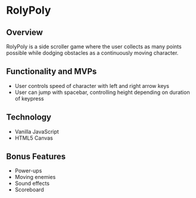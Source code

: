 # RolyPoly

## Overview
RolyPoly is a side scroller game where the user collects as many points possible while dodging obstacles as a continuously moving character.

## Functionality and MVPs

* User controls speed of character with left and right arrow keys
* User can jump with spacebar, controlling height depending on duration of keypress

## Technology

* Vanilla JavaScript
* HTML5 Canvas

## Bonus Features

* Power-ups
* Moving enemies
* Sound effects
* Scoreboard
